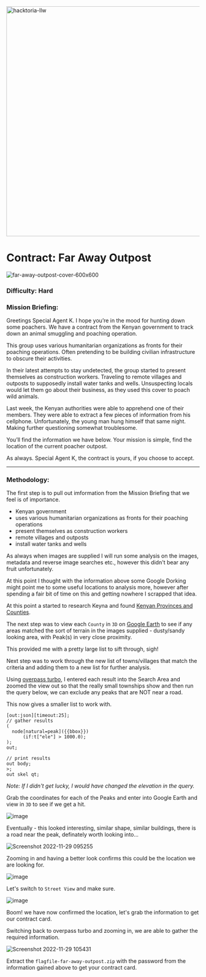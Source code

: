 <img width="600" alt="hacktoria-llw" src="https://user-images.githubusercontent.com/117080369/203552008-2d0e0a07-1815-485b-8f3f-ae7ed7258af8.png">

# Contract: Far Away Outpost
![far-away-outpost-cover-600x600](https://user-images.githubusercontent.com/117080369/204478206-d9583b8b-4ddb-46cd-9528-6d54e72b47f4.png)

### Difficulty: Hard

### Mission Briefing:
Greetings Special Agent K. I hope you’re in the mood for hunting down some poachers. We have a contract from the Kenyan government to track down an animal smuggling and poaching operation.

This group uses various humanitarian organizations as fronts for their poaching operations. Often pretending to be building civilian infrastructure to obscure their activities.

In their latest attempts to stay undetected, the group started to present themselves as construction workers. Traveling to remote villages and outposts to supposedly install water tanks and wells. Unsuspecting locals would let them go about their business, as they used this cover to poach wild animals.

Last week, the Kenyan authorities were able to apprehend one of their members. They were able to extract a few pieces of information from his cellphone. Unfortunately, the young man hung himself that same night. Making further questioning somewhat troublesome.

You’ll find the information we have below. Your mission is simple, find the location of the current poacher outpost.

As always. Special Agent K, the contract is yours, if you choose to accept.

---

### Methodology:
The first step is to pull out imformation from the Mission Briefing that we feel is of importance.
* Kenyan government
* uses various humanitarian organizations as fronts for their poaching operations
* present themselves as construction workers
* remote villages and outposts
* install water tanks and wells

As always when images are supplied I will run some analysis on the images, metadata and reverse image searches etc., however this didn't bear any fruit unfortunately.

At this point I thought with the information above some Google Dorking might point me to some useful locations to analysis more, however after spending a fair bit of time on this and getting nowhere I scrapped that idea.

At this point a started to research Keyna and found <a href="https://www.citypopulation.de/en/kenya/admin/">Kenyan Provinces and Counties</a>.

The next step was to view each `County` in `3D` on <a href="https://earth.google.com/web/">Google Earth</a> to see if any areas matched the sort of terrain in the images supplied - dusty/sandy looking area, with Peak(s) in very close proximity.

This provided me with a pretty large list to sift through, sigh!

Next step was to work through the new list of towns/villages that match the criteria and adding them to a new list for further analysis.

Using <a href="https://overpass-turbo.eu/">overpass turbo</a>, I entered each result into the Search Area and zoomed the view out so that the really small townships show and then run the query below, we can exclude any peaks that are NOT near a road.

This now gives a smaller list to work with.

```
[out:json][timeout:25];
// gather results
(
  node[natural=peak]({{bbox}})
      (if:t["ele"] > 1000.0); 
);
out; 

// print results
out body;
>;
out skel qt;
```

*Note: If I didn't get lucky, I would have changed the elevation in the query.*

Grab the coordinates for each of the Peaks and enter into Google Earth and view in `3D` to see if we get a hit.

![image](https://user-images.githubusercontent.com/117080369/204509021-c948677b-4001-4ab7-9309-f50e0925327f.png)

Eventually - this looked interesting, similar shape, similar buildings, there is a road near the peak, definately worth looking into...

![Screenshot 2022-11-29 095255](https://user-images.githubusercontent.com/117080369/204497246-68e4ecd0-fb57-412c-9613-1f67e0cd9953.png)

Zooming in and having a better look confirms this could be the location we are looking for.

![image](https://user-images.githubusercontent.com/117080369/204510079-c30dd9d8-614a-4752-9e0c-1aaa066f0c23.png)

Let's switch to `Street View` and make sure.

![image](https://user-images.githubusercontent.com/117080369/204510500-2752e81a-d72c-481b-86f9-aea548f9067b.png)

Boom! we have now confirmed the location, let's grab the information to get our contract card.

Switching back to overpass turbo and zooming in, we are able to gather the required information.

![Screenshot 2022-11-29 105431](https://user-images.githubusercontent.com/117080369/204511386-d88a4e97-6c0e-469a-9d96-c9db6ed77ee4.png)

Extract the `flagfile-far-away-outpost.zip` with the password from the information gained above to get your contract card.
